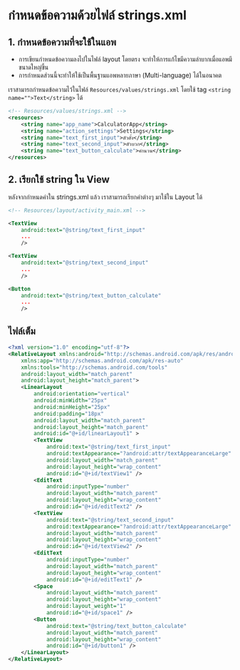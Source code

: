 
# กำหนดข้อความด้วยไฟล์ strings.xml

## 1. กำหนดข้อความที่จะใช้ในแอพ

- การเขียนกำหนดข้อความลงไปในไฟล์ layout โดยตรง จะทำให้การแก้ไขมีความลำบากเมื่อแอพมีขนาดใหญ่ขึ้น
- การกำหนดส่วนนี้จะทำให้ใช้เป็นพื้นฐานแอพหลายภาษา (Multi-language) ได้ในอนาคต

เราสามารถกำหนดข้อความไว้ในไฟล์ `Resources/values/strings.xml` โดยใช้ tag `<string name="">Text</string>` ได้

```xml
<!-- Resources/values/strings.xml -->
<resources>
    <string name="app_name">CalculatorApp</string>
    <string name="action_settings">Settings</string>
    <string name="text_first_input">ตัวตั้ง</string>
    <string name="text_second_input">ตัวบวก</string>
    <string name="text_button_calculate">คำนวน</string>
</resources>
```

## 2. เรียกใช้ string ใน View

หลังจากกำหนดค่าใน strings.xml แล้ว เราสามารถเรียกค่าต่างๆ มาใช้ใน Layout ได้

```xml
<!-- Resources/layout/activity_main.xml -->

<TextView
	android:text="@string/text_first_input"
    ...
    />

<TextView
	android:text="@string/text_second_input"
    ...
    />

<Button
	android:text="@string/text_button_calculate"
    ...
    />
```



## ไฟล์เต็ม

```xml
<?xml version="1.0" encoding="utf-8"?>
<RelativeLayout xmlns:android="http://schemas.android.com/apk/res/android"
    xmlns:app="http://schemas.android.com/apk/res-auto"
    xmlns:tools="http://schemas.android.com/tools"
    android:layout_width="match_parent"
    android:layout_height="match_parent">
	<LinearLayout
		android:orientation="vertical"
		android:minWidth="25px"
		android:minHeight="25px"
		android:padding="18px"
		android:layout_width="match_parent"
		android:layout_height="match_parent"
		android:id="@+id/linearLayout1" >
		<TextView
			android:text="@string/text_first_input"
			android:textAppearance="?android:attr/textAppearanceLarge"
			android:layout_width="match_parent"
			android:layout_height="wrap_content"
			android:id="@+id/textView1" />
		<EditText
			android:inputType="number"
			android:layout_width="match_parent"
			android:layout_height="wrap_content"
			android:id="@+id/editText2" />
		<TextView
			android:text="@string/text_second_input"
			android:textAppearance="?android:attr/textAppearanceLarge"
			android:layout_width="match_parent"
			android:layout_height="wrap_content"
			android:id="@+id/textView2" />
		<EditText
			android:inputType="number"
			android:layout_width="match_parent"
			android:layout_height="wrap_content"
			android:id="@+id/editText1" />
		<Space
			android:layout_width="match_parent"
			android:layout_height="wrap_content"
			android:layout_weight="1"
			android:id="@+id/space1" />
		<Button
			android:text="@string/text_button_calculate"
			android:layout_width="match_parent"
			android:layout_height="wrap_content"
			android:id="@+id/button1" />
	</LinearLayout>
</RelativeLayout>

```